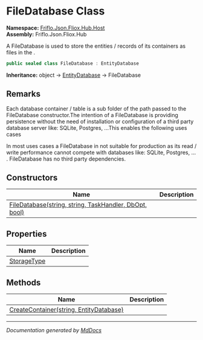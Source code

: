 ﻿<!--  
  <auto-generated>   
    The contents of this file were generated by a tool.  
    Changes to this file may be list if the file is regenerated  
  </auto-generated>   
-->

# FileDatabase Class

**Namespace:** [Friflo.Json.Fliox.Hub.Host](../index.md)  
**Assembly:** Friflo.Json.Fliox.Hub

A FileDatabase is used to store the entities \/ records of its containers as files in the .

```csharp
public sealed class FileDatabase : EntityDatabase
```

**Inheritance:** object → [EntityDatabase](../EntityDatabase/index.md) → FileDatabase

## Remarks

Each database container \/ table is a sub folder of the path passed to the FileDatabase constructor.The intention of a FileDatabase is providing  persistence without the need of installation or configuration of a third party database server like: SQLite, Postgres, ...This enables the following uses cases

In most uses cases a FileDatabase in not suitable for production as its read \/ write performance cannot compete with databases like: SQLite, Postgres, ... . FileDatabase has no third party dependencies.

## Constructors

| Name                                                                            | Description |
| ------------------------------------------------------------------------------- | ----------- |
| [FileDatabase(string, string, TaskHandler, DbOpt, bool)](constructors/index.md) |             |

## Properties

| Name                                     | Description |
| ---------------------------------------- | ----------- |
| [StorageType](properties/StorageType.md) |             |

## Methods

| Name                                                                  | Description |
| --------------------------------------------------------------------- | ----------- |
| [CreateContainer(string, EntityDatabase)](methods/CreateContainer.md) |             |

___

*Documentation generated by [MdDocs](https://github.com/ap0llo/mddocs)*
